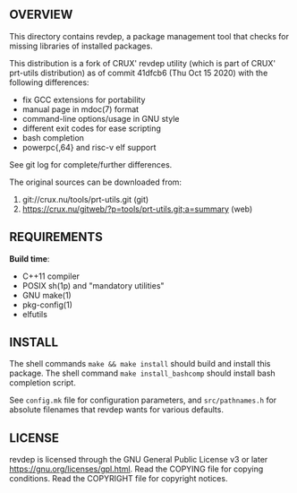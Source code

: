 OVERVIEW
--------
This directory contains revdep, a package management tool that
checks for missing libraries of installed packages.

This distribution is a fork of CRUX' revdep utility (which is
part of CRUX' prt-utils distribution) as of commit 41dfcb6 (Thu
Oct 15 2020) with the following differences:
- fix GCC extensions for portability
- manual page in mdoc(7) format
- command-line options/usage in GNU style
- different exit codes for ease scripting
- bash completion
- powerpc{,64} and risc-v elf support

See git log for complete/further differences.

The original sources can be downloaded from:
1. git://crux.nu/tools/prt-utils.git                       (git)
2. https://crux.nu/gitweb/?p=tools/prt-utils.git;a=summary (web)


REQUIREMENTS
------------
**Build time**:
- C++11 compiler
- POSIX sh(1p) and "mandatory utilities"
- GNU make(1)
- pkg-config(1)
- elfutils


INSTALL
-------
The shell commands `make && make install` should build and
install this package.
The shell command `make install_bashcomp` should install bash
completion script.

See `config.mk` file for configuration parameters, and
`src/pathnames.h` for absolute filenames that revdep wants for
various defaults.


LICENSE
-------
revdep is licensed through the GNU General Public License v3
or later <https://gnu.org/licenses/gpl.html>.
Read the COPYING file for copying conditions.
Read the COPYRIGHT file for copyright notices.
